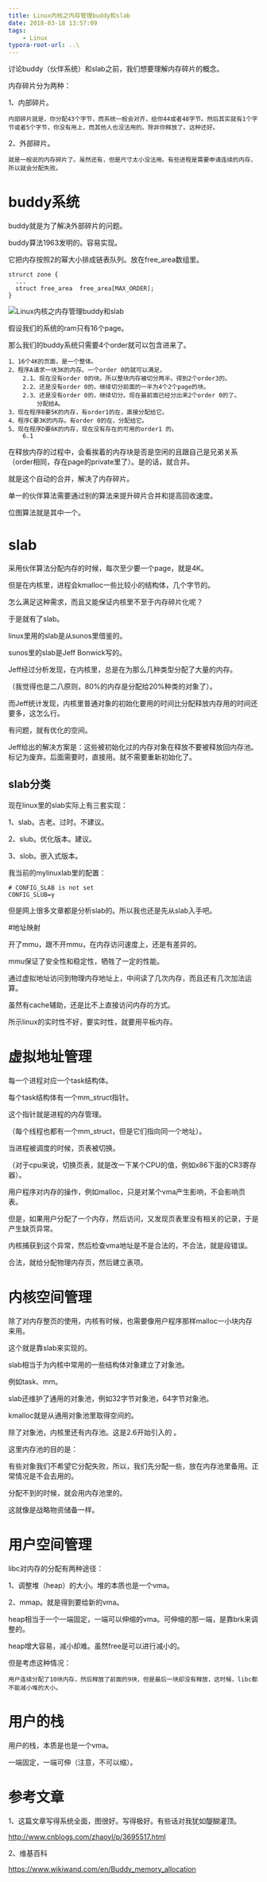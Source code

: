 ```yaml
---
title: Linux内核之内存管理buddy和slab
date: 2018-03-18 13:57:09
tags:
	- Linux
typora-root-url: ..\
---
```




讨论buddy（伙伴系统）和slab之前，我们想要理解内存碎片的概念。

内存碎片分为两种：

1、内部碎片。

```
内部碎片就是，你分配43个字节，而系统一般会对齐，给你44或者48字节。然后其实就有1个字节或者5个字节，你没有用上，而其他人也没法用的。除非你释放了。这种还好。
```

2、外部碎片。

```
就是一般说的内存碎片了。虽然还有，但是尺寸太小没法用。有些进程是需要申请连续的内存，所以就会分配失败。
```

# buddy系统

buddy就是为了解决外部碎片的问题。

buddy算法1963发明的。容易实现。

它把内存按照2的幂大小排成链表队列。放在free_area数组里。

```
strurct zone {
  ...
  struct free_area	free_area[MAX_ORDER];
}
```

![Linux内核之内存管理buddy和slab](/images/Linux内核之内存管理buddy和slab-图1.png)



假设我们的系统的ram只有16个page。

那么我们的buddy系统只需要4个order就可以包含进来了。

```
1、16个4K的页面，是一个整体。
2、程序A请求一块3K的内存。一个order 0的就可以满足。
	2.1、现在没有order 0的块。所以整块内存被切分两半。得到2个order3的。
	2.2、还是没有order 0的，继续切分前面的一半为4个2个page的块。
	2.3、还是没有order 0的，继续切分。现在最前面已经分出来2个order 0的了。
		分配给A。
3、现在程序B要5K的内存，有order1的在，直接分配给它。
4、程序C要3K的内存。有order 0的在，分配给它。
5、现在程序D要6K的内存，现在没有存在的可用的order1 的。
	6.1 
```

在释放内存的过程中，会看挨着的内存块是否是空闲的且跟自己是兄弟关系（order相同，存在page的private里了）。是的话，就合并。

就是这个自动的合并，解决了内存碎片。





单一的伙伴算法需要通过别的算法来提升碎片合并和提高回收速度。

位图算法就是其中一个。

# slab

采用伙伴算法分配内存的时候，每次至少要一个page，就是4K。

但是在内核里，进程会kmalloc一些比较小的结构体，几个字节的。

怎么满足这种需求，而且又能保证内核里不至于内存碎片化呢？

于是就有了slab。

linux里用的slab是从sunos里借鉴的。

sunos里的slab是Jeff Bonwick写的。

Jeff经过分析发现，在内核里，总是在为那么几种类型分配了大量的内存。

（我觉得也是二八原则，80%的内存是分配给20%种类的对象了）。

而Jeff统计发现，内核里普通对象的初始化要用的时间比分配释放内存用的时间还要多，这怎么行。

有问题，就有优化的空间。

Jeff给出的解决方案是：这些被初始化过的内存对象在释放不要被释放回内存池。标记为废弃。后面需要时，直接用。就不需要重新初始化了。

## slab分类

现在linux里的slab实际上有三套实现：

1、slab。古老。过时。不建议。

2、slub。优化版本。建议。

3、slob。嵌入式版本。

我当前的mylinuxlab里的配置：

```
# CONFIG_SLAB is not set
CONFIG_SLUB=y
```

但是网上很多文章都是分析slab的。所以我也还是先从slab入手吧。





#地址映射

开了mmu，跟不开mmu，在内存访问速度上，还是有差异的。

mmu保证了安全性和稳定性，牺牲了一定的性能。

通过虚拟地址访问到物理内存地址上，中间读了几次内存，而且还有几次加法运算。

虽然有cache辅助，还是比不上直接访问内存的方式。

所示linux的实时性不好，要实时性，就要用平板内存。

# 虚拟地址管理

每一个进程对应一个task结构体。

每个task结构体有一个mm_struct指针。

这个指针就是进程的内存管理。

（每个线程也都有一个mm_struct，但是它们指向同一个地址）。

当进程被调度的时候，页表被切换。

（对于cpu来说，切换页表，就是改一下某个CPU的值，例如x86下面的CR3寄存器）。

用户程序对内存的操作，例如malloc，只是对某个vma产生影响，不会影响页表。

但是，如果用户分配了一个内存，然后访问，又发现页表里没有相关的记录，于是产生缺页异常。

内核捕获到这个异常，然后检查vma地址是不是合法的，不合法，就是段错误。

合法，就给分配物理内存页，然后建立表项。

# 内核空间管理

除了对内存整页的使用，内核有时候，也需要像用户程序那样malloc一小块内存来用。

这个就是靠slab来实现的。

slab相当于为内核中常用的一些结构体对象建立了对象池。

例如task、mm。

slab还维护了通用的对象池，例如32字节对象池，64字节对象池。

kmalloc就是从通用对象池里取得空间的。

除了对象池，内核里还有内存池。这是2.6开始引入的 。

这里内存池的目的是：

有些对象我们不希望它分配失败，所以，我们先分配一些，放在内存池里备用。正常情况是不会去用的。

分配不到的时候，就会用内存池里的。

这就像是战略物资储备一样。

# 用户空间管理

libc对内存的分配有两种途径：

1、调整堆（heap）的大小。堆的本质也是一个vma。

2、mmap。就是得到要给新的vma。

heap相当于一个一端固定，一端可以伸缩的vma。可伸缩的那一端，是靠brk来调整的。

heap增大容易，减小却难。虽然free是可以进行减小的。

但是考虑这种情况：

```
用户连续分配了10块内存，然后释放了前面的9块，但是最后一块却没有释放，这时候，libc都不能减小堆的大小。
```



# 用户的栈

用户的栈，本质是也是一个vma。

一端固定，一端可伸（注意，不可以缩）。





# 参考文章

1、这篇文章写得系统全面，图很好。写得极好。有些话对我犹如醍醐灌顶。

http://www.cnblogs.com/zhaoyl/p/3695517.html

2、维基百科

https://www.wikiwand.com/en/Buddy_memory_allocation